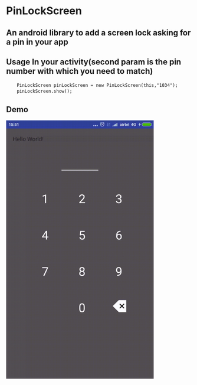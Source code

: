 # PinLockScreen

## An android library to add a screen lock asking for a pin in your app


## Usage In your activity(second param is the pin number with which you need to match)

```
    PinLockScreen pinLockScreen = new PinLockScreen(this,"1034");
    pinLockScreen.show();
```

## Demo

<img src="https://github.com/Anwesh43/PinLockScreen/blob/master/screencast/screenlock.gif" width="400px" height="700px" alt="Demo">
